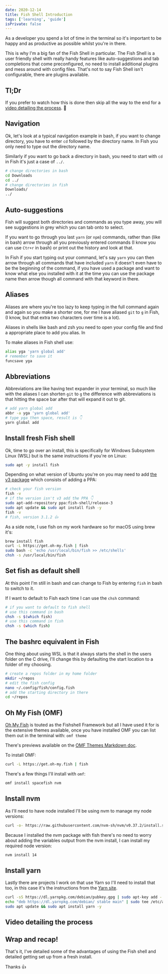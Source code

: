 ```yaml
---
date: 2020-12-14
title: Fish Shell Introduction
tags: ['learning', 'guide']
isPrivate: false
---
```


<script>
  import { YouTube } from 'sveltekit-embed'
</script>

As a developer you spend a lot of time in the terminal so it's
important to be happy and as productive as possible whilst you're in
there.

This is why I'm a big fan of the Fish Shell in particular. The Fish
Shell is a user friendly shell with really handy features like
auto-suggestions and tab completions that come preconfigured, no need
to install additional plugins and mess around with config files.
That's not to say Fish Shell isn't configurable, there are plugins
available.

## Tl;Dr

If you prefer to watch how this is done then skip all the way to the
end for a [video detailing the process](#video-detailing-the-process).
🚀

## Navigation

Ok, let's look at a typical navigation example in bash, if you want to
change directory, you have to enter `cd` followed by the directory
name. In Fish you only need to type out the directory name.

Similarly if you want to go back a directory in bash, you need to
start with `cd` in Fish it's just a case of `../`.

```bash
# change directories in bash
cd Downloads
cd ../
# change directories in fish
Downloads/
../
```

## Auto-suggestions

Fish will suggest both directories and commands as you type away, you
will see suggestions in grey which you can tab onto to select.

If you want to go through you last `yarn` (or `npm`) commands, rather
than (like in bash) arrow through all you previously entered commands
(I know you can use `Ctr+r` in bash) or print out the history and look
at that.

In Fish if you start typing out your command, let's say `yarn` you can
then arrow through all commands that have included `yarn` it doesn't
even have to be the beginning of the command, if you have used a
package and want to know what else you installed with it at the time
you can use the package name then arrow though all command with that
keyword in there.

## Aliases

Aliases are where you're too lazy to keep typing in the full command
again and again so you make a shorter one, for me I have aliased `git`
to `g` in Fish, (I know, but that extra two characters over time is a
lot).

Aliases in shells like bash and zsh you need to open your config file
and find a appropriate place to add you alias. In

To make aliases in Fish shell use:

<!-- cSpell:ignore funcsave -->

```bash
alias yga 'yarn global add'
# remember to save it
funcsave yga
```

## Abbreviations

Abbreviations are like having text expander in your terminal, so much
like with the aliases I can shorten `git` to `g` the difference with
abbreviations is that hitting the space bar after that will expand it
out to git.

```bash
# add yarn global add
abbr -a yga 'yarn global add'
# type yga then space, result is 👇
yarn global add
```

## Install fresh Fish shell

Ok, time to go over an install, this is specifically for Windows
Subsystem Linux (WSL) but is the same instructions if you're on Linux:

```bash
sudo apt -y install fish
```

Depending on what version of Ubuntu you're on you may need to add [the
v3 package] which consists of adding a PPA:

```bash
# check your fish version
fish -v
# if the version isn't v3 add the PPA 👇
sudo apt-add-repository ppa:fish-shell/release-3
sudo apt update && sudo apt install fish -y
fish -v
# fish, version 3.1.2 👍
```

As a side note, I use fish on my work hardware so for macOS using brew
it's:

```bash
brew install fish
curl -L https://get.oh-my.fish | fish
sudo bash -c 'echo /usr/local/bin/fish >> /etc/shells'
chsh -s /usr/local/bin/fish
```

## Set fish as default shell

At this point I'm still in bash and can change to Fish by entering
`fish` in bash to switch to it.

If I want to default to Fish each time I can use the `chsh` command:

```bash
# if you want to default to fish shell
# use this command in bash
chsh -s $(which fish)
# use this command in fish
chsh -s (which fish)
```

## The bashrc equivalent in Fish

One thing about using WSL is that it always starts the shell in the
users folder on the C drive, I'll change this by defaulting the start
location to a folder of my choosing.

```bash
# create a repos folder in my home folder
mkdir ~/repos
# edit the fish config
nano ~/.config/fish/config.fish
# add the starting directory in there
cd ~/repos
```

## Oh My Fish (OMF)

[Oh My Fish] is touted as the Fishshell Framework but all I have used
it for is the extensive themes available, once you have installed OMF
you can list them out in the terminal with: `omf theme`

There's previews available on the [OMF Themes Markdown doc].

To install OMF:

```bash
curl -L https://get.oh-my.fish | fish
```

There's a few things I'll install with `omf`:

```bash
omf install spacefish nvm
```

## Install nvm

As I'll need to have node installed I'll be using nvm to manage my
node versions:

```bash
curl -o- https://raw.githubusercontent.com/nvm-sh/nvm/v0.37.2/install.sh | bash
```

Because I installed the nvm package with fish there's no need to worry
about adding the variables output from the nvm install, I can install
my required node version:

```bash
nvm install 14
```

## Install yarn

Lastly there are projects I work on that use Yarn so I'll need to
install that too, in this case it's the instructions from the [Yarn
site].

```bash
curl -sS https://dl.yarnpkg.com/debian/pubkey.gpg | sudo apt-key add -
echo "deb https://dl.yarnpkg.com/debian/ stable main" | sudo tee /etc/apt/sources.list.d/yarn.list
sudo apt update && sudo apt install yarn -y
```

## Video detailing the process

<YouTube youTubeId="IJAEzWG6Uw4" />

## Wrap and recap!

That's it, I've detailed some of the advantages of using the Fish
shell and detailed getting set up from a fresh install.

Thanks 👍

<!-- Links -->

[omf themes markdown doc]:
  https://github.com/oh-my-fish/oh-my-fish/blob/master/docs/Themes.md
[extensive list]:
  https://github.com/oh-my-fish/packages-main/tree/master/packages
[oh my fish]: https://github.com/oh-my-fish/oh-my-fish
[the v3 package]:
  https://github.com/fish-shell/fish-shell#packages-for-linux
[yarn site]:
  https://classic.yarnpkg.com/en/docs/install/#debian-stable
